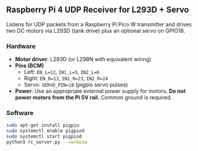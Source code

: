 ## Raspberry Pi 4 UDP Receiver for L293D + Servo

Listens for UDP packets from a Raspberry Pi Pico W transmitter and drives two DC motors via L293D (tank drive) plus an optional servo on GPIO18.

### Hardware
- **Motor driver**: L293D (or L298N with equivalent wiring)
- **Pins (BCM)**  
  - Left: `EN_L=12`, `IN1_L=5`, `IN2_L=6`  
  - Right: `EN_R=13`, `IN1_R=23`, `IN2_R=24`  
  - Servo: `SERVO_PIN=18` (pigpio servo pulses)
- **Power**: Use an appropriate external power supply for motors. **Do not power motors from the Pi 5V rail.** Common ground is required.

### Software
```bash
sudo apt-get install pigpio
sudo systemctl enable pigpiod
sudo systemctl start pigpiod
python3 rc_server.py --verbose
